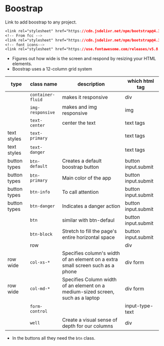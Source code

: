 # Boostrap

Link to add boostrap to any project.
```css
<link rel="stylesheet" href="https://cdn.jsdelivr.net/npm/bootstrap@4.3.1/dist/css/bootstrap.min.css" integrity="sha384-ggOyR0iXCbMQv3Xipma34MD+dH/1fQ784/j6cY/iJTQUOhcWr7x9JvoRxT2MZw1T" crossorigin="anonymous">
<!-- From fcc -->
<link rel="stylesheet" href="https://cdn.jsdelivr.net/npm/bootstrap@4.3.1/dist/css/bootstrap.min.css" integrity="sha384-ggOyR0iXCbMQv3Xipma34MD+dH/1fQ784/j6cY/iJTQUOhcWr7x9JvoRxT2MZw1T" crossorigin="anonymous">
<!-- font icons-->
<link rel="stylesheet" href="https://use.fontawesome.com/releases/v5.8.1/css/all.css" integrity="sha384-50oBUHEmvpQ+1lW4y57PTFmhCaXp0ML5d60M1M7uH2+nqUivzIebhndOJK28anvf" crossorigin="anonymous">
```

- Figures out how wide is the screen and respond by resizing your HTML elements.
- Boostrap uses a 12-column grid system

|type| class name | description | which html tag |
|---|---|---|---|
||`container-fluid`| makes it responsive | div |
||`img-responsive`| makes and img responsive | img |
||`text-center`|center the text| text tags|
|text styles|`text-primary`||text tags|
|text styles|`text-danger`||text tags
|button types|`btn-default`|Creates a default boostrap button| button input.submit|
|button types|`btn-primary`|Main color of the app|button input.submit|
|button types|`btn-info`|To call attention|button input.submit|
|button types|`btn-danger`|Indicates a danger action|button input.submit|
||`btn`| similar with btn-defaul | button input.submit|
||`btn-block`|Stretch to fill the page's entire horizontal space| button input.submit|
||row||div|
|row wide|`col-xs-*`|Specifies column's width of an element on a extra small screen such as a phone|div form|
|row wide|`col-md-*`|Specifies Column width of an element on a medium-sized screen, such as a laptop|div form|
||`form-control`| | input-type-text |
||`well`| Create a visual sense of depth for our columns | div|


- In the buttons all they need the `btn` class.

